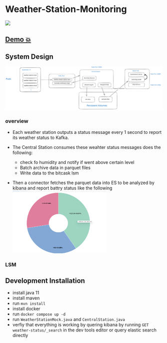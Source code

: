 # Weather-Station-Monitoring

[![](misc/demo.gif)](https://mkosir.github.io/react-parallax-tilt/?path=/story/react-parallax-tilt--glare-effect)

## [Demo 💥]()

## System Design

<img src="./system-design.svg">

### overview

- Each weather station outputs a status message every 1 second to report its weather status to Kafka.
- The Central Station consumes these weahter status messages does the following:

  - check fo humidity and notify if went above certain level
  - Batch archive data in parquet files
  - Write data to the bitcask lsm

- Then a connector fetches the parquet data into ES to be analyzed by kibana and report battry status like the following
  <img src="./kibana.png" width="300" height="200">

### LSM

## Development Installation

- install java 11
- install maven
- run `mvn install `
- install docker
- run `docker compose up -d`
- run `WeatherStationMock.java` and `CentralStation.java`
- verfiy that everything is working by quering kibana by running `GET weather-status/_search` in the dev tools editor or query elastic search directly
